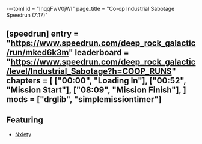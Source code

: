 ---toml
id = "InqqFwV0jWI"
page_title = "Co-op Industrial Sabotage Speedrun (7:17)"

[speedrun]
entry = "https://www.speedrun.com/deep_rock_galactic/run/mked6k3m"
leaderboard = "https://www.speedrun.com/deep_rock_galactic/level/Industrial_Sabotage?h=COOP_RUNS"
chapters = [
  ["00:00", "Loading In"],
  ["00:52", "Mission Start"],
  ["08:09", "Mission Finish"],
]
mods = ["drglib", "simplemissiontimer"]
---

## Featuring

- [Nxiety](https://www.youtube.com/channel/UCi1bh6yImZVLSFo4rlrt2NQ)
